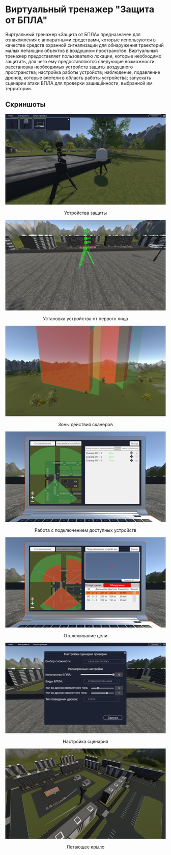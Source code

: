 # Виртуальный тренажер "Защита от БПЛА"

Виртуальный тренажер «Защита от БПЛА» предназначен для ознакомления с аппаратными средствами, которые используются в качестве средств охранной сигнализации для обнаружения траекторий малых летающих объектов в воздушном пространстве.
Виртуальный тренажер предоставляет пользователю локации, которые необходимо защитить, для чего ему предоставляются следующие возможности: расстановка необходимых устройств защиты воздушного пространства; настройка работы устройств; наблюдение, подавление дронов, которые влетели в область работы устройства; запускать сценарии атаки БПЛА для проверки защищённости, выбранной им территории.


## Скриншоты

![Image alt](https://github.com/EvgenySugrob/UAVProtection/blob/main/Screenshot/5.%D0%A3%D1%81%D1%82%D1%80%D0%BE%D0%B9%D1%81%D1%82%D0%B2%D0%B0%20%D0%B7%D0%B0%D1%89%D0%B8%D1%82%D1%8B.png)
<p align = "center">Устройства защиты</p>

![Image alt](https://github.com/EvgenySugrob/UAVProtection/blob/main/Screenshot/6.%D0%A3%D1%81%D1%82%D0%B0%D0%BD%D0%BE%D0%B2%D0%BA%D0%B0%20%D1%83%D1%81%D1%82%D1%80%D0%BE%D0%B9%D1%81%D1%82%D0%B2%D0%B0%20%D0%BE%D1%82%20%D0%BF%D0%B5%D1%80%D0%B2%D0%BE%D0%B3%D0%BE%20%D0%BB%D0%B8%D1%86%D0%B0.png)
<p align = "center">Установка устройства от первого лица</p>

![Image alt](https://github.com/EvgenySugrob/UAVProtection/blob/main/Screenshot/7.%D0%97%D0%BE%D0%BD%D1%8B%20%D0%B4%D0%B5%D0%B9%D1%81%D1%82%D0%B2%D0%B8%D1%8F%20%D1%81%D0%BA%D0%B0%D0%BD%D0%B5%D1%80%D0%BE%D0%B2.png)
<p align = "center">Зоны действия сканеров</p>

![Image alt](https://github.com/EvgenySugrob/UAVProtection/blob/main/Screenshot/8.%D0%A0%D0%B0%D0%B1%D0%BE%D1%82%D0%B0%20%D1%81%20%D0%BF%D0%BE%D0%B4%D0%BA%D0%BB%D1%8E%D1%87%D0%B5%D0%BD%D0%B8%D0%B5%D0%BC%20%D0%B4%D0%BE%D1%81%D1%82%D1%83%D0%BF%D0%BD%D1%8B%D1%85%20%D1%83%D1%81%D1%82%D1%80%D0%BE%D0%B9%D1%81%D1%82%D0%B2..png)
<p align = "center">Работа с подключением доступных устройств</p>

![Image alt](https://github.com/EvgenySugrob/UAVProtection/blob/main/Screenshot/9.%D0%9E%D1%82%D1%81%D0%BB%D0%B5%D0%B6%D0%B8%D0%B2%D0%B0%D0%BD%D0%B8%D0%B5%20%D1%86%D0%B5%D0%BB%D0%B8.png)
<p align = "center">Отслеживание цели</p>

![Image alt](https://github.com/EvgenySugrob/UAVProtection/blob/main/Screenshot/10.%D0%9D%D0%B0%D1%81%D1%82%D1%80%D0%BE%D0%B9%D0%BA%D0%B0%20%D1%81%D1%86%D0%B5%D0%BD%D0%B0%D1%80%D0%B8%D1%8F.png)
<p align = "center">Настройка сценария</p>

![Image alt](https://github.com/EvgenySugrob/UAVProtection/blob/main/Screenshot/13.%D0%9B%D0%B5%D1%82%D0%B0%D1%8E%D1%89%D0%B5%D0%B5%20%D0%BA%D1%80%D1%8B%D0%BB%D0%BE.png)
<p align = "center">Летающее крыло</p>

